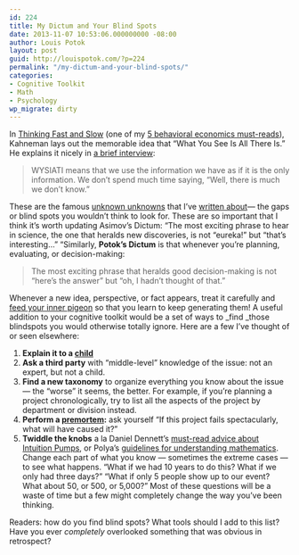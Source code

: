 ```yaml
---
id: 224
title: My Dictum and Your Blind Spots
date: 2013-11-07 10:53:06.000000000 -08:00
author: Louis Potok
layout: post
guid: http://louispotok.com/?p=224
permalink: "/my-dictum-and-your-blind-spots/"
categories:
- Cognitive Toolkit
- Math
- Psychology
wp_migrate: dirty
---
```

In [Thinking Fast and Slow](http://www.amazon.com/gp/product/0374275637/ref=as_li_ss_tl?ie=UTF8&camp=1789&creative=390957&creativeASIN=0374275637&linkCode=as2&tag=capilactio-20) (one of my [5 behavioral economics must-reads](http://louispotok.com/5-easy-steps-to-becoming-louis/ "5 Easy Steps To Becoming Louis Potok")), Kahneman lays out the memorable idea that &#8220;What You See Is All There Is.&#8221; He explains it nicely in [a brief interview](http://www.apa.org/monitor/2012/02/conclusions.aspx):

> WYSIATI means that we use the information we have as if it is the only information. We don&#8217;t spend much time saying, &#8220;Well, there is much we don&#8217;t know.&#8221;

These are the famous [unknown unknowns](http://en.wikipedia.org/wiki/There_are_known_knowns) that I&#8217;ve [written about](http://louispotok.com/mathematical-decision-making/ "Mathematical Decision-Making")&#8212; the gaps or blind spots you wouldn&#8217;t think to look for. These are so important that I think it&#8217;s worth updating Asimov&#8217;s Dictum: &#8220;The most exciting phrase to hear in science, the one that heralds new discoveries, is not &#8220;eureka!&#8221; but &#8220;that&#8217;s interesting&#8230;&#8221; &#8220;Similarly, **Potok&#8217;s Dictum** is that whenever you&#8217;re planning, evaluating, or decision-making:

> The most exciting phrase that heralds good decision-making is not &#8220;here&#8217;s the answer&#8221; but &#8220;oh, I hadn&#8217;t thought of that.&#8221;

Whenever a new idea, perspective, or fact appears, treat it carefully and [feed your inner pigeon](http://rationality.org/wp-content/uploads/2013/01/checklist_of_rationality_habits.pdf) so that you learn to keep generating them! A useful addition to your cognitive toolkit would be a set of ways to _find _those blindspots you would otherwise totally ignore. Here are a few I&#8217;ve thought of or seen elsewhere:

  1. **Explain it to a [child](http://www.reddit.com/r/explainlikeimfive/)**
  2. **Ask a third party** with &#8220;middle-level&#8221; knowledge of the issue: not an expert, but not a child.
  3. **Find a new taxonomy** to organize everything you know about the issue &#8212; the &#8220;worse&#8221; it seems, the better. For example, if you&#8217;re planning a project chronologically, try to list all the aspects of the project by department or division instead.
  4. **Perform a [premortem](http://hbr.org/2007/09/performing-a-project-premortem):** ask yourself &#8220;If this project fails spectacularly, what will have caused it?&#8221;
  5. **Twiddle the knobs** a la Daniel Dennett&#8217;s [must-read advice about Intuition Pumps](http://www.amazon.com/gp/product/0393082067/ref=as_li_ss_tl?ie=UTF8&camp=1789&creative=390957&creativeASIN=0393082067&linkCode=as2&tag=capilactio-20), or Polya&#8217;s [guidelines for understanding mathematics](http://www.amazon.com/gp/product/4871878317/ref=as_li_ss_tl?ie=UTF8&camp=1789&creative=390957&creativeASIN=4871878317&linkCode=as2&tag=capilactio-20). Change each part of what you know &#8212; sometimes the extreme cases &#8212; to see what happens. &#8220;What if we had 10 years to do this? What if we only had three days?&#8221; &#8220;What if only 5 people show up to our event? What about 50, or 500, or 5,000?&#8221; Most of these questions will be a waste of time but a few might completely change the way you&#8217;ve been thinking.

Readers: how do you find blind spots? What tools should I add to this list? Have you ever _completely_ overlooked something that was obvious in retrospect?